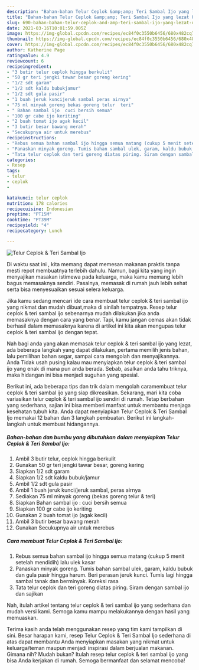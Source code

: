 ```yaml
---
description: "Bahan-bahan Telur Ceplok &amp;amp; Teri Sambal Ijo yang lezat Untuk Jualan"
title: "Bahan-bahan Telur Ceplok &amp;amp; Teri Sambal Ijo yang lezat Untuk Jualan"
slug: 690-bahan-bahan-telur-ceplok-and-amp-teri-sambal-ijo-yang-lezat-untuk-jualan
date: 2021-03-16T10:01:59.005Z
image: https://img-global.cpcdn.com/recipes/ec84f0c3550b6456/680x482cq70/telur-ceplok-teri-sambal-ijo-foto-resep-utama.jpg
thumbnail: https://img-global.cpcdn.com/recipes/ec84f0c3550b6456/680x482cq70/telur-ceplok-teri-sambal-ijo-foto-resep-utama.jpg
cover: https://img-global.cpcdn.com/recipes/ec84f0c3550b6456/680x482cq70/telur-ceplok-teri-sambal-ijo-foto-resep-utama.jpg
author: Katherine Page
ratingvalue: 4.9
reviewcount: 6
recipeingredient:
- "3 butir telur ceplok hingga berkulit"
- "50 gr teri jengki tawar besar goreng kering"
- "1/2 sdt garam"
- "1/2 sdt kaldu bubukjamur"
- "1/2 sdt gula pasir"
- "1 buah jeruk kuncijeruk sambal peras airnya"
- "75 ml minyak goreng bekas goreng telur  teri"
- " Bahan sambal ijo  cuci bersih semua"
- "100 gr cabe ijo keriting"
- "2 buah tomat ijo agak kecil"
- "3 butir besar bawang merah"
- "Secukupnya air untuk merebus"
recipeinstructions:
- "Rebus semua bahan sambal ijo hingga semua matang (cukup 5 menit setelah mendidih) lalu ulek kasar"
- "Panaskan minyak goreng. Tumis bahan sambal ulek, garam, kaldu bubuk dan gula pasir hingga harum. Beri perasan jeruk kunci. Tumis lagi hingga sambal tanak dan berminyak. Koreksi rasa"
- "Tata telur ceplok dan teri goreng diatas piring. Siram dengan sambal ijo dan sajikan"
categories:
- Resep
tags:
- telur
- ceplok
- 

katakunci: telur ceplok  
nutrition: 178 calories
recipecuisine: Indonesian
preptime: "PT15M"
cooktime: "PT39M"
recipeyield: "4"
recipecategory: Lunch

---
```



![Telur Ceplok &amp; Teri Sambal Ijo](https://img-global.cpcdn.com/recipes/ec84f0c3550b6456/680x482cq70/telur-ceplok-teri-sambal-ijo-foto-resep-utama.jpg)

Di waktu  saat ini , kita memang dapat memesan makanan praktis tanpa mesti repot membuatnya terlebih dahulu. Namun, bagi kita yang ingin menyajikan masakan istimewa pada keluarga, maka kamu memang lebih bagus memasaknya sendiri. Pasalnya, memasak di rumah jauh lebih sehat serta bisa menyesuaikan sesuai selera keluarga.

Jika kamu sedang mencari ide cara membuat telur ceplok &amp; teri sambal ijo yang nikmat dan mudah dibuat,maka di sinilah tempatnya. Resep telur ceplok &amp; teri sambal ijo  sebenarnya mudah dilakukan jika anda memasaknya dengan cara yang benar. Tapi, kamu jangan cemas akan tidak berhasil dalam memasaknya 
karena di artikel ini kita akan mengupas telur ceplok &amp; teri sambal ijo dengan tepat.  



Nah bagi anda yang akan memasak telur ceplok &amp; teri sambal ijo yang lezat, ada beberapa langkah yang dapat dilakukan, pertama memilih jenis bahan, lalu pemilihan bahan segar, sampai cara mengolah dan menyajikannya. Anda Tidak usah pusing kalau mau menyiapkan telur ceplok &amp; teri sambal ijo yang enak di mana pun anda berada. Sebab, asalkan anda  tahu triknya, maka hidangan ini bisa menjadi suguhan yang spesial.

Berikut ini, ada beberapa tips dan trik dalam mengolah caramembuat telur ceplok &amp; teri sambal ijo yang siap dikreasikan. Sekarang, mari kita coba variasikan telur ceplok &amp; teri sambal ijo sendiri di rumah. Tetap berbahan yang sederhana, sajian ini bisa memberi manfaat untuk membantu menjaga kesehatan tubuh kita. Anda dapat menyiapkan Telur Ceplok &amp; Teri Sambal Ijo memakai 12 bahan dan 3 langkah pembuatan. Berikut ini langkah-langkah untuk membuat hidangannya.

<!--inarticleads1-->

##### Bahan-bahan dan bumbu yang dibutuhkan dalam menyiapkan Telur Ceplok &amp; Teri Sambal Ijo:

1. Ambil 3 butir telur, ceplok hingga berkulit
1. Gunakan 50 gr teri jengki tawar besar, goreng kering
1. Siapkan 1/2 sdt garam
1. Siapkan 1/2 sdt kaldu bubuk/jamur
1. Ambil 1/2 sdt gula pasir
1. Ambil 1 buah jeruk kunci/jeruk sambal, peras airnya
1. Sediakan 75 ml minyak goreng (bekas goreng telur &amp; teri)
1. Siapkan  Bahan sambal ijo : cuci bersih semua
1. Siapkan 100 gr cabe ijo keriting
1. Gunakan 2 buah tomat ijo (agak kecil)
1. Ambil 3 butir besar bawang merah
1. Gunakan Secukupnya air untuk merebus




<!--inarticleads2-->

##### Cara membuat Telur Ceplok &amp; Teri Sambal Ijo:

1. Rebus semua bahan sambal ijo hingga semua matang (cukup 5 menit setelah mendidih) lalu ulek kasar
1. Panaskan minyak goreng. Tumis bahan sambal ulek, garam, kaldu bubuk dan gula pasir hingga harum. Beri perasan jeruk kunci. Tumis lagi hingga sambal tanak dan berminyak. Koreksi rasa
1. Tata telur ceplok dan teri goreng diatas piring. Siram dengan sambal ijo dan sajikan




Nah, itulah artikel tentang  telur ceplok &amp; teri sambal ijo  yang sederhana dan mudah versi kami. Semoga kamu mampu melakukannya dengan hasil yang memuaskan. 

Terima kasih anda telah menggunakan resep yang tim kami tampilkan di sini. Besar harapan kami, resep  Telur Ceplok &amp; Teri Sambal Ijo sederhana di atas dapat membantu Anda menyiapkan masakan yang nikmat untuk keluarga/teman maupun menjadi inspirasi dalam berjualan makanan. Gimana nih? Mudah bukan? Itulah resep telur ceplok &amp; teri sambal ijo yang bisa Anda kerjakan di rumah. Semoga bermanfaat dan selamat mencoba!

